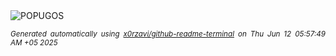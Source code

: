 <div align="justify">
<picture>
    <source media="(prefers-color-scheme: dark)" srcset="https://i.ibb.co/nq5YVT9B/output-gif.gif">
    <source media="(prefers-color-scheme: light)" srcset="https://i.ibb.co/nq5YVT9B/output-gif.gif">
    <img alt="POPUGOS" src="https://i.ibb.co/nq5YVT9B/output-gif.gif">
</picture>

<sub><i>Generated automatically using [x0rzavi/github-readme-terminal](https://github.com/x0rzavi/github-readme-terminal) on Thu Jun 12 05:57:49 AM +05 2025</i></sub>
</div>